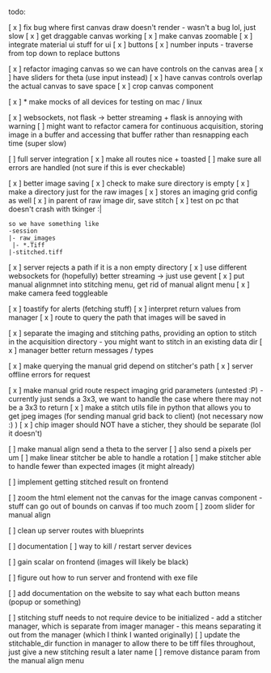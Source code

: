 todo:

[ x ] fix bug where first canvas draw doesn't render
    - wasn't a bug lol, just slow
[ x ] get draggable canvas working
[ x ] make canvas zoomable
[ x ] integrate material ui stuff for ui
    [ x ] buttons
    [ x ] number inputs
    - traverse from top down to replace buttons

[ x ] refactor imaging canvas so we can have controls on the canvas area
[ x ] have sliders for theta (use input instead)
[ x ] have canvas controls overlap the actual canvas to save space
[ x ] crop canvas component


[ x ] * make mocks of all devices for testing on mac / linux

[ x ] websockets, not flask -> better streaming + flask is annoying with warning
    [ ] might want to refactor camera for continuous acquisition, storing image in a buffer and 
        accessing that buffer rather than resnapping each time (super slow)

[ ] full server integration
    [ x ] make all routes nice + toasted
    [ ] make sure all errors are handled (not sure if this is ever checkable)

[ x ] better image saving
    [ x ] check to make sure directory is empty
    [ x ] make a directory just for the raw images
        [ x ] stores an imaging grid config as well
    [ x ] in parent of raw image dir, save stitch
    [ x ] test on pc that doesn't crash with tkinger :|

    so we have something like 
    -session
    |- raw_images
     |- *.Tiff
    |-stitched.tiff

[ x ] server rejects a path if it is a non empty directory
[ x ] use different websockets for (hopefully) better streaming -> just use gevent
[ x ] put manual alignmnet into stitching menu, get rid of manual alignt menu
[ x ] make camera feed toggleable

[ x ] toastify for alerts (fetching stuff)
[ x ] interpret return values from manager
[ x ] route to query the path that images will be saved in

[ x ] separate the imaging and stitching paths, providing an option to stitch in the acquisition directory
    - you might want to stitch in an existing data dir
[ x ] manager better return messages / types

[ x ] make querying the manual grid depend on stitcher's path
[ x ] server offline errors for request

[ x ] make manual grid route respect imaging grid parameters (untested :P)
    - currently just sends a 3x3, we want to handle the case where there may not be a 3x3 to return
[ x ] make a stitch utils file in python that allows you to get jpeg images (for sending manual grid back to client) (not necessary now :) )
[ x ] chip imager should NOT have a sticher, they should be separate (lol it doesn't)

[ ] make manual align send a theta to the server
[ ] also send a pixels per um
[ ] make linear stitcher be able to handle a rotation
[ ] make stitcher able to handle fewer than expected images (it might already)

[ ] implement getting stitched result on frontend

[ ] zoom the html element not the canvas for the image canvas component
    - stuff can go out of bounds on canvas if too much zoom
[ ] zoom slider for manual align

[ ] clean up server routes with blueprints

[ ] documentation
[ ] way to kill / restart server devices

[ ] gain scalar on frontend (images will likely be black)



[ ] figure out how to run server and frontend with exe file


[ ] add documentation on the website to say what each button means (popup or something)


[ ] stitching stuff needs to not require device to be initialized
    - add a stitcher manager, which is separate from imager manager
    - this means separating it out from the manager (which I think I wanted originally)
[ ] update the stitchable_dir function in manager to allow there to be tiff files throughout, just give a new stitching result a later name
[ ] remove distance param from the manual align menu
